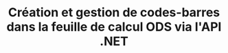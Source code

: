 ---
############################# Static ############################
layout: "auto-gen-gist"
draft: false
path: "fr/assembly/net/barcode/ods/"
otherformats: XLS XLT XLSX XLSM XLTX XLTM XLSB 

############################# Head ############################
head_title: "Comment générer et ajouter des codes-barres dans une feuille de calcul Excel via C#, ASP.NET"
head_description: "L'API GroupDocs.Assembly .NET prend en charge la création et l'insertion d'images de codes-barres dans des documents Excel Spreadsheet (XLS, XLT, XLSX, XLSM, XLTX, XLTM et XLSB)."

############################# Header ############################
title: "Création et gestion de codes-barres dans la feuille de calcul ODS via l'API .NET"
description: "À l'aide de GroupDocs.Assembly, les développeurs de logiciels d'API .NET peuvent créer et gérer dynamiquement des images de codes-barres dans des documents de feuille de calcul Excel ODS dans des applications C#, ASP.NET."

######################### Download Button #######################
button:
    enable: true

############################# About ############################
about:
    enable: true
    title: "Comment ajouter la génération de codes-barres pour les feuilles de calcul ?"
    content: |
       Cette page fournit des informations sur la façon de générer des codes-barres dans une feuille de calcul Excel à l'aide de l'API .NET. Les codes-barres sont des codes numériques stockant des informations lisibles par machine qui sont normalement utilisées pour l'identification rapide d'un grand nombre d'articles. Il apporte vitesse et précision à votre système, ce qui réduit automatiquement le temps d'une opération. GroupDocs.Assembly est une puissante API .NET qui permet aux développeurs de logiciels de dessiner par programme de nombreuses images de codes-barres 1D et 2D avec le texte, l'apparence et différents types d'encodage personnalisés dans la feuille de calcul Microsoft Excel à un emplacement particulier. L'API facilite également la gestion de la taille de l'image du code-barres, des couleurs de premier plan et d'arrière-plan, de la taille de la police, de la résolution de l'image, de la correction automatique du texte, etc.

############################# content ############################
steps:
    enable: true
    block:
    - title_left: "Génération de codes-barres dans les feuilles de calcul ODS via .NET"
      content_left: |
       GroupDocs.Assembly .NET fournit une prise en charge complète pour l'ajout et la gestion de codes-barres dans la feuille de calcul ODS. L'exemple de code C# .NET suivant montre comment générer et insérer des images de code-barres dans un document de feuille de calcul Microsoft Excel.

      title_right: "Comment utiliser les images de codes-barres dans ODS"
      content_right: |
       * Créez une instance de [DocumentAssembler](https://apireference.groupdocs.com/assembly/net/groupdocs.assembly/documentassembler)
       * Appelez la méthode [AssembleDocument](https://apireference.groupdocs.com/assembly/net/groupdocs.assembly.documentassembler/assembledocument/methods/1) avec les paramètres suivants
           * Stream pour lire un modèle de document.
           * Stream pour écrire le document résultant.
           * Options supplémentaires pour le chargement et l'enregistrement de documents.
           * Informations sur les objets de source de données.

      gisthash: "8576f622912b355ce69966077033dcac"
      gistfile: "generate_barcodes_in_spreadsheets.cs"

    - title_left: "Configuration requise"
      content_left: |
       Les API GroupDocs.Assembly .NET sont prises en charge sur toutes les principales plateformes et systèmes d'exploitation. Pour un guide complet de la configuration système requise, veuillez visiter [configuration système](https://docs.groupdocs.com/assembly/net/system-requirements/) Avant d'exécuter le code ci-dessous, assurez-vous que les conditions préalables suivantes sont installées sur votre système:
        * Systèmes d'exploitation : Microsoft Windows, Linux, MacOS
        * Environnement de développement : Visual Studio, Xamarin, MonoDevelop etc.
        * Frameworks : .NET Framework, .NET Standard, .NET Core, Mono
        * Obtenez la dernière version des API GroupDocs.Assembly .NET à partir de [NuGet](https://www.nuget.org/packages/GroupDocs.Assembly/)
        
      title_right: "Pourquoi utiliser GroupDocs.Assembly"
      content_right: |
        * Autoriser les utilisateurs à créer des documents personnalisés à partir de modèles.
        * Aucun logiciel supplémentaire n'est requis pour créer et automatiser des documents
        * Possibilité de générer un document de sortie basé sur la source de données
        * Insérer dynamiquement le contenu du document dans le rapport
        * Joindre dynamiquement des pièces jointes aux e-mails et insérer des hyperliens dans les rapports
        * Suppression automatique des paragraphes vides
        * Prise en charge complète de plusieurs formats de données
        * Prise en charge des pièces jointes dynamiques

demos:
    enable: true


more_formats:
    enable: true


back_to_top:
    enable: true
---
